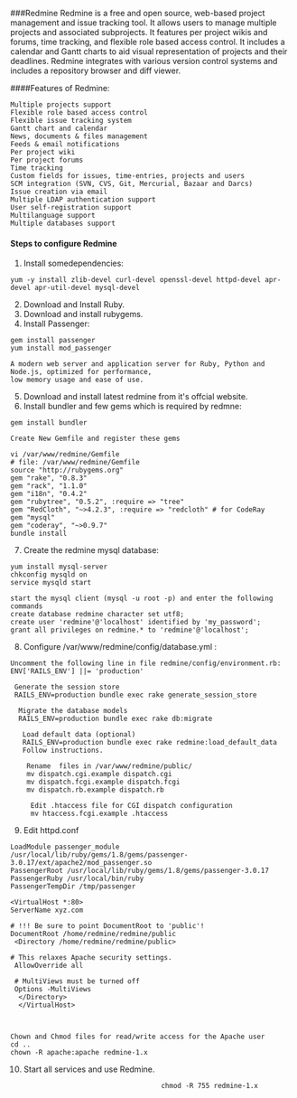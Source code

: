 ###Redmine
Redmine is a free and open source, web-based project management and issue tracking tool. It allows users to manage multiple projects and associated subprojects. It features per project wikis and forums, time tracking, and flexible role based access control. It includes a calendar and Gantt charts to aid visual representation of projects and their deadlines. Redmine integrates with various version control systems and includes a repository browser and diff viewer.

####Features of Redmine:
```
Multiple projects support
Flexible role based access control
Flexible issue tracking system
Gantt chart and calendar
News, documents & files management
Feeds & email notifications
Per project wiki
Per project forums
Time tracking
Custom fields for issues, time-entries, projects and users
SCM integration (SVN, CVS, Git, Mercurial, Bazaar and Darcs)
Issue creation via email
Multiple LDAP authentication support
User self-registration support
Multilanguage support
Multiple databases support
```

#### Steps to configure Redmine
1. Install somedependencies:
```
yum -y install zlib-devel curl-devel openssl-devel httpd-devel apr-devel apr-util-devel mysql-devel 
```
2. Download and Install Ruby.
3. Download and install rubygems.
4. Install Passenger:
```
gem install passenger
yum install mod_passenger

A modern web server and application server for Ruby, Python and Node.js, optimized for performance, 
low memory usage and ease of use.
```
5. Download and install latest redmine from it's offcial website.
6. Install bundler and few gems which is required by redmne:
```
gem install bundler

Create New Gemfile and register these gems

vi /var/www/redmine/Gemfile
# file: /var/www/redmine/Gemfile
source "http://rubygems.org" 
gem "rake", "0.8.3" 
gem "rack", "1.1.0" 
gem "i18n", "0.4.2" 
gem "rubytree", "0.5.2", :require => "tree" 
gem "RedCloth", "~>4.2.3", :require => "redcloth" # for CodeRay
gem "mysql" 
gem "coderay", "~>0.9.7" 
bundle install
```

7. Create the redmine mysql database:
```
yum install mysql-server
chkconfig mysqld on
service mysqld start

start the mysql client (mysql -u root -p) and enter the following commands
create database redmine character set utf8;
create user 'redmine'@'localhost' identified by 'my_password';
grant all privileges on redmine.* to 'redmine'@'localhost'; 
```

8. Configure /var/www/redmine/config/database.yml :
```
Uncomment the following line in file redmine/config/environment.rb:
ENV['RAILS_ENV'] ||= 'production'
 
 Generate the session store
 RAILS_ENV=production bundle exec rake generate_session_store
  
  Migrate the database models
  RAILS_ENV=production bundle exec rake db:migrate
   
   Load default data (optional)
   RAILS_ENV=production bundle exec rake redmine:load_default_data
   Follow instructions.
    
    Rename  files in /var/www/redmine/public/
    mv dispatch.cgi.example dispatch.cgi
    mv dispatch.fcgi.example dispatch.fcgi
    mv dispatch.rb.example dispatch.rb
     
     Edit .htaccess file for CGI dispatch configuration
     mv htaccess.fcgi.example .htaccess
```

9. Edit httpd.conf
```
LoadModule passenger_module /usr/local/lib/ruby/gems/1.8/gems/passenger-3.0.17/ext/apache2/mod_passenger.so
PassengerRoot /usr/local/lib/ruby/gems/1.8/gems/passenger-3.0.17
PassengerRuby /usr/local/bin/ruby
PassengerTempDir /tmp/passenger
	  
<VirtualHost *:80>
ServerName xyz.com

# !!! Be sure to point DocumentRoot to 'public'!
DocumentRoot /home/redmine/redmine/public
 <Directory /home/redmine/redmine/public>

# This relaxes Apache security settings.
 AllowOverride all
 
 # MultiViews must be turned off
 Options -MultiViews
  </Directory>
  </VirtualHost>

									         
										  
Chown and Chmod files for read/write access for the Apache user
cd ..
chown -R apache:apache redmine-1.x
```
10. Start all services and use Redmine.

										  chmod -R 755 redmine-1.x 
										   
										 
